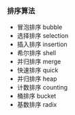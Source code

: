 ### 排序算法
- 冒泡排序 bubble
- 选择排序 selection
- 插入排序 insertion
- 希尔排序 shell
- 并归排序 merge
- 快速排序 quick
- 并归排序 heap
- 计数排序 counting
- 桶排序 bucket
- 基数排序 radix
